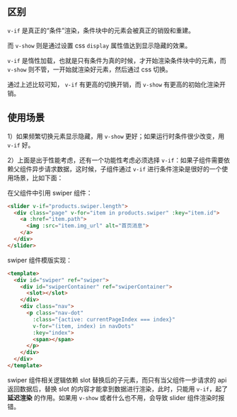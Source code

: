 ## 区别

`v-if` 是真正的“条件”渲染，条件块中的元素会被真正的销毁和重建。

而 `v-show` 则是通过设置 css `display` 属性值达到显示隐藏的效果。

`v-if` 是惰性加载，也就是只有条件为真的时候，才开始渲染条件块中的元素，而 `v-show` 则不管，一开始就渲染好元素，然后通过 css 切换。

通过上述比较可知， `v-if` 有更高的切换开销，而 `v-show` 有更高的初始化渲染开销。

## 使用场景

1）如果频繁切换元素显示隐藏，用 `v-show` 更好；如果运行时条件很少改变，用 `v-if` 好。

2）上面是出于性能考虑，还有一个功能性考虑必须选择 `v-if`：如果子组件需要依赖父组件异步请求数据，这时候，子组件通过 `v-if` 进行条件渲染是很好的一个使用场景，比如下面：

在父组件中引用 swiper 组件：

```html
<slider v-if="products.swiper.length">
  <div class="page" v-for="item in products.swiper" :key="item.id">
    <a :href="item.path">
      <img :src="item.img_url" alt="首页消息">
    </a>
  </div>
</slider>
```

swiper 组件模版实现：

```html
<template>
  <div id="swiper" ref="swiper">
    <div id="swiperContainer" ref="swiperContainer">
      <slot></slot>
    </div>
    <div class="nav">
      <p class="nav-dot"
        :class="{active: currentPageIndex === index}"
        v-for="(item, index) in navDots"
        :key="index">
        <span></span>
      </p>
    </div>
  </div>
</template>
```

swiper 组件相关逻辑依赖 slot 替换后的子元素，而只有当父组件一步请求的 api 返回数据后，替换 slot 的内容才能拿到数据进行渲染，此时，只能用 `v-if`，起了 **延迟渲染** 的作用。如果用 `v-show` 或者什么也不用，会导致 slider 组件渲染时报错。

